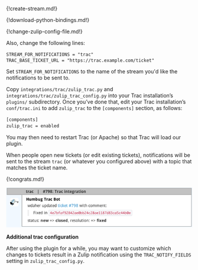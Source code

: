 {!create-stream.md!}

{!download-python-bindings.md!}

{!change-zulip-config-file.md!}

Also, change the following lines:

```
STREAM_FOR_NOTIFICATIONS = "trac"
TRAC_BASE_TICKET_URL = "https://trac.example.com/ticket"
```

Set `STREAM_FOR_NOTIFICATIONS` to the name of the stream
you'd like the notifications to be sent to.

Copy `integrations/trac/zulip_trac.py` and
`integrations/trac/zulip_trac_config.py` into your Trac installation’s
`plugins/` subdirectory. Once you’ve done that, edit your Trac
installation’s `conf/trac.ini` to add `zulip_trac` to the
`[components]` section, as follows:

```bash
[components]
zulip_trac = enabled
```

You may then need to restart Trac (or Apache) so that Trac will load
our plugin.

When people open new tickets (or edit existing tickets), notifications
will be sent to the stream `trac` (or whatever you
configured above) with a topic that matches the ticket name.

{!congrats.md!}

![](/static/images/integrations/trac/001.png)

**Additional trac configuration**

After using the plugin for a while, you may want to customize which
changes to tickets result in a Zulip notification using the
`TRAC_NOTIFY_FIELDS` setting in `zulip_trac_config.py`.
